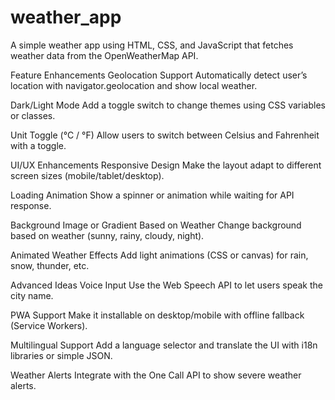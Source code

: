 # weather_app
A simple weather app using HTML, CSS, and JavaScript that fetches weather data from the OpenWeatherMap API.

Feature Enhancements
Geolocation Support
Automatically detect user’s location with navigator.geolocation and show local weather.

Dark/Light Mode
Add a toggle switch to change themes using CSS variables or classes.

Unit Toggle (°C / °F)
Allow users to switch between Celsius and Fahrenheit with a toggle.

 UI/UX Enhancements 
 Responsive Design
Make the layout adapt to different screen sizes (mobile/tablet/desktop).

Loading Animation
Show a spinner or animation while waiting for API response.

Background Image or Gradient Based on Weather
Change background based on weather (sunny, rainy, cloudy, night).

Animated Weather Effects
Add light animations (CSS or canvas) for rain, snow, thunder, etc.

Advanced Ideas
Voice Input
Use the Web Speech API to let users speak the city name.

PWA Support
Make it installable on desktop/mobile with offline fallback (Service Workers).

Multilingual Support
Add a language selector and translate the UI with i18n libraries or simple JSON.

Weather Alerts
Integrate with the One Call API to show severe weather alerts.